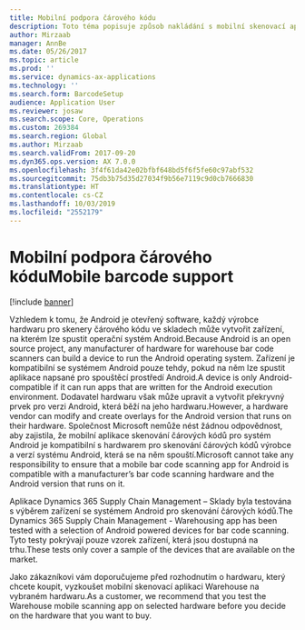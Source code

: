 ```yaml
---
title: Mobilní podpora čárového kódu
description: Toto téma popisuje způsob nakládání s mobilní skenovací aplikací Warehouse na zařízeních kompatibilních se systémem Android.
author: Mirzaab
manager: AnnBe
ms.date: 05/26/2017
ms.topic: article
ms.prod: ''
ms.service: dynamics-ax-applications
ms.technology: ''
ms.search.form: BarcodeSetup
audience: Application User
ms.reviewer: josaw
ms.search.scope: Core, Operations
ms.custom: 269384
ms.search.region: Global
ms.author: Mirzaab
ms.search.validFrom: 2017-09-20
ms.dyn365.ops.version: AX 7.0.0
ms.openlocfilehash: 3f4f61da42e02bfbf648bd5f6f5fe60c97abf532
ms.sourcegitcommit: 75db3b75d35d27034f9b56e7119c9d0cb7666830
ms.translationtype: HT
ms.contentlocale: cs-CZ
ms.lasthandoff: 10/03/2019
ms.locfileid: "2552179"
---
```

# <a name="mobile-barcode-support"></a><span data-ttu-id="c957c-103">Mobilní podpora čárového kódu</span><span class="sxs-lookup"><span data-stu-id="c957c-103">Mobile barcode support</span></span>

[!include [banner](../includes/banner.md)]

<span data-ttu-id="c957c-104">Vzhledem k tomu, že Android je otevřený software, každý výrobce hardwaru pro skenery čárového kódu ve skladech může vytvořit zařízení, na kterém lze spustit operační systém Android.</span><span class="sxs-lookup"><span data-stu-id="c957c-104">Because Android is an open source project, any manufacturer of hardware for warehouse bar code scanners can build a device to run the Android operating system.</span></span> <span data-ttu-id="c957c-105">Zařízení je kompatibilní se systémem Android pouze tehdy, pokud na něm lze spustit aplikace napsané pro spouštěcí prostředí Android.</span><span class="sxs-lookup"><span data-stu-id="c957c-105">A device is only Android-compatible if it can run apps that are written for the Android execution environment.</span></span>
<span data-ttu-id="c957c-106">Dodavatel hardwaru však může upravit a vytvořit překryvný prvek pro verzi Android, která běží na jeho hardwaru.</span><span class="sxs-lookup"><span data-stu-id="c957c-106">However, a hardware vendor can modify and create overlays for the Android version that runs on their hardware.</span></span> <span data-ttu-id="c957c-107">Společnost Microsoft nemůže nést žádnou odpovědnost, aby zajistila, že mobilní aplikace skenování čárových kódů pro systém Android je kompatibilní s hardwarem pro skenování čárových kódů výrobce a verzí systému Android, která se na něm spouští.</span><span class="sxs-lookup"><span data-stu-id="c957c-107">Microsoft cannot take any responsibility to ensure that a mobile bar code scanning app for Android is compatible with a manufacturer’s bar code scanning hardware and the Android version that runs on it.</span></span> 

<span data-ttu-id="c957c-108">Aplikace Dynamics 365 Supply Chain Management – Sklady byla testována s výběrem zařízení se systémem Android pro skenování čárových kódů.</span><span class="sxs-lookup"><span data-stu-id="c957c-108">The Dynamics 365 Supply Chain Management - Warehousing app has been tested with a selection of Android powered devices for bar code scanning.</span></span> <span data-ttu-id="c957c-109">Tyto testy pokrývají pouze vzorek zařízení, která jsou dostupná na trhu.</span><span class="sxs-lookup"><span data-stu-id="c957c-109">These tests only cover a sample of the devices that are available on the market.</span></span>

<span data-ttu-id="c957c-110">Jako zákazníkovi vám doporučujeme před rozhodnutím o hardwaru, který chcete koupit, vyzkoušet mobilní skenovací aplikaci Warehouse na vybraném hardwaru.</span><span class="sxs-lookup"><span data-stu-id="c957c-110">As a customer, we recommend that you test the Warehouse mobile scanning app on selected hardware before you decide on the hardware that you want to buy.</span></span>

